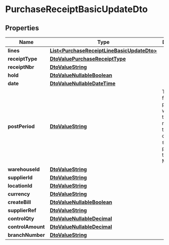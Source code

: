 
# PurchaseReceiptBasicUpdateDto

## Properties
Name | Type | Description | Notes
------------ | ------------- | ------------- | -------------
**lines** | [**List&lt;PurchaseReceiptLineBasicUpdateDto&gt;**](PurchaseReceiptLineBasicUpdateDto.md) |  |  [optional]
**receiptType** | [**DtoValuePurchaseReceiptType**](DtoValuePurchaseReceiptType.md) |  |  [optional]
**receiptNbr** | [**DtoValueString**](DtoValueString.md) |  |  [optional]
**hold** | [**DtoValueNullableBoolean**](DtoValueNullableBoolean.md) |  |  [optional]
**date** | [**DtoValueNullableDateTime**](DtoValueNullableDateTime.md) |  |  [optional]
**postPeriod** | [**DtoValueString**](DtoValueString.md) | The financial period to which the transactions recorded in the document should be posted. Use the format MMYYYY. |  [optional]
**warehouseId** | [**DtoValueString**](DtoValueString.md) |  |  [optional]
**supplierId** | [**DtoValueString**](DtoValueString.md) |  |  [optional]
**locationId** | [**DtoValueString**](DtoValueString.md) |  |  [optional]
**currency** | [**DtoValueString**](DtoValueString.md) |  |  [optional]
**createBill** | [**DtoValueNullableBoolean**](DtoValueNullableBoolean.md) |  |  [optional]
**supplierRef** | [**DtoValueString**](DtoValueString.md) |  |  [optional]
**controlQty** | [**DtoValueNullableDecimal**](DtoValueNullableDecimal.md) |  |  [optional]
**controlAmount** | [**DtoValueNullableDecimal**](DtoValueNullableDecimal.md) |  |  [optional]
**branchNumber** | [**DtoValueString**](DtoValueString.md) |  |  [optional]



